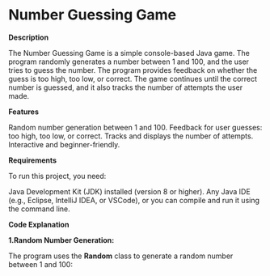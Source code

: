 # Number Guessing Game
**Description**

The Number Guessing Game is a simple console-based Java game. The program randomly generates a number between 1 and 100, and the user tries to guess the number. The program provides feedback on whether the guess is too high, too low, or correct. The game continues until the correct number is guessed, and it also tracks the number of attempts the user made.

**Features**

Random number generation between 1 and 100.
Feedback for user guesses: too high, too low, or correct.
Tracks and displays the number of attempts.
Interactive and beginner-friendly.

**Requirements**

To run this project, you need:

Java Development Kit (JDK) installed (version 8 or higher).
Any Java IDE (e.g., Eclipse, IntelliJ IDEA, or VSCode), or you can compile and run it using the command line.

**Code Explanation**

**1.Random Number Generation:**

The program uses the  **Random** class to generate a random number between 1 and 100:
